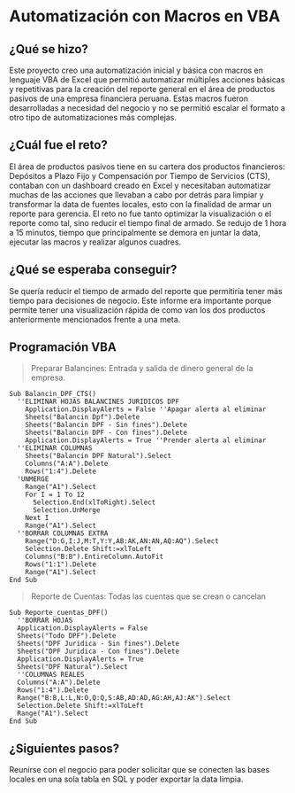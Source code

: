 # Automatización con Macros en VBA

## **¿Qué se hizo?**
Este proyecto creo una automatización inicial y básica con macros en lenguaje VBA de Excel que permitió automatizar múltiples acciones básicas y repetitivas para la creación del reporte general en el área de productos pasivos de una empresa financiera peruana. Estas macros fueron desarrolladas a necesidad del negocio y no se permitió escalar el formato a otro tipo de automatizaciones más complejas.

## **¿Cuál fue el reto?**
El área de productos pasivos tiene en su cartera dos productos financieros: Depósitos a Plazo Fijo y Compensación por Tiempo de Servicios (CTS), contaban con un dashboard creado en Excel y necesitaban automatizar muchas de las acciones que llevaban a cabo por detrás para limpiar y transformar la data de fuentes locales, esto con la finalidad de armar un reporte para gerencia. El reto no fue tanto optimizar la visualización o el reporte como tal, sino reducir el tiempo final de armado. Se redujo de 1 hora a 15 minutos, tiempo que principalmente se demora en juntar la data, ejecutar las macros y realizar algunos cuadres.

## **¿Qué se esperaba conseguir?**
Se quería reducir el tiempo de armado del reporte que permitiría tener más tiempo para decisiones de negocio. Este informe era importante porque permite tener una visualización rápida de como van los dos productos anteriormente mencionados frente a una meta.

## **Programación VBA**
> Preparar Balancines: Entrada y salida de dinero general de la empresa.
```vba
Sub Balancin_DPF_CTS()
  ''ELIMINAR HOJAS BALANCINES JURIDICOS DPF
    Application.DisplayAlerts = False ''Apagar alerta al eliminar
    Sheets("Balancin Dpf").Delete
    Sheets("Balancin DPF - Sin fines").Delete
    Sheets("Balancin DPF - Con fines").Delete
    Application.DisplayAlerts = True ''Prender alerta al eliminar
  ''ELIMINAR COLUMNAS
    Sheets("Balancin DPF Natural").Select
    Columns("A:A").Delete
    Rows("1:4").Delete
  'UNMERGE
    Range("A1").Select
    For I = 1 To 12
      Selection.End(xlToRight).Select
      Selection.UnMerge
    Next I
    Range("A1").Select
  ''BORRAR COLUMNAS EXTRA
    Range("D:G,I:J,M:T,Y:Y,AB:AK,AN:AN,AQ:AQ").Select
    Selection.Delete Shift:=xlToLeft
    Columns("B:B").EntireColumn.AutoFit
    Rows("1:1").Delete
    Range("A1").Select
End Sub
```
> Reporte de Cuentas: Todas las cuentas que se crean o cancelan
```vba
Sub Reporte_cuentas_DPF()
  ''BORRAR HOJAS
  Application.DisplayAlerts = False
  Sheets("Todo DPF").Delete
  Sheets("DPF Juridica - Sin fines").Delete
  Sheets("DPF Juridica - Con fines").Delete
  Application.DisplayAlerts = True
  Sheets("DPF Natural").Select
  ''COLUMNAS REALES
  Columns("A:A").Delete
  Rows("1:4").Delete
  Range("B:B,L:L,N:O,Q:Q,S:AB,AD:AD,AG:AH,AJ:AK").Select
  Selection.Delete Shift:=xlToLeft
  Range("A1").Select
End Sub
```

## **¿Siguientes pasos?**
Reunirse con el negocio para poder solicitar que se conecten las bases locales en una sola tabla en SQL y poder exportar la data limpia.
